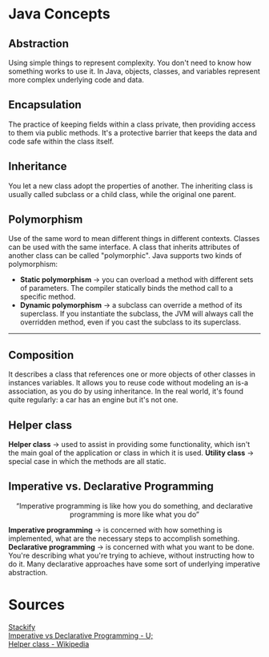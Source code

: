 # Java Concepts
## Abstraction
Using simple things to represent complexity. You don't need to know how something works to use it. In Java, objects, classes, and variables represent more complex underlying code and data.

## Encapsulation
The practice of keeping fields within a class private, then providing access to them via public methods. It's a protective barrier that keeps the data and code safe within the class itself.

## Inheritance
You let a new class adopt the properties of another. The inheriting class is usually called subclass or a child class, while the original one parent.

## Polymorphism
Use of the same word to mean different things in different contexts. Classes can be used with the same interface. A class that inherits attributes of another class can be called "polymorphic". Java supports two kinds of polymorphism:
- __Static polymorphism__ → you can overload a method with different sets of parameters. The compiler statically binds the method call to a specific method.
- __Dynamic polymorphism__ → a subclass can override a method of its superclass. If you instantiate the subclass, the JVM will always call the overridden method, even if you cast the subclass to its superclass.

---
## Composition
It describes a class that references one or more objects of other classes in instances variables. It allows you to reuse code without modeling an is-a association, as you do by using inheritance. In the real world, it's found quite regularly: a car has an engine but it's not one.

## Helper class
__Helper class__ → used to assist in providing some functionality, which isn't the main goal of the application or class in which it is used.
__Utility class__ → special case in which the methods are all static.

## Imperative vs. Declarative Programming
<center>“Imperative programming is like how you do something, and declarative programming is more like what you do”</center>

__Imperative programming__ → is concerned with how something is implemented, what are the necessary steps to accomplish something.\
__Declarative programming__ → is concerned with what you want to be done. You're describing what you're trying to achieve, without instructing how to do it. Many declarative approaches have some sort of underlying imperative abstraction.

# Sources
[Stackify](https://stackify.com)\
[Imperative vs Declarative Programming - U;](https://ui.dev/imperative-vs-declarative-programming/)\
[Helper class - Wikipedia](https://en.wikipedia.org/wiki/Helper_class)
